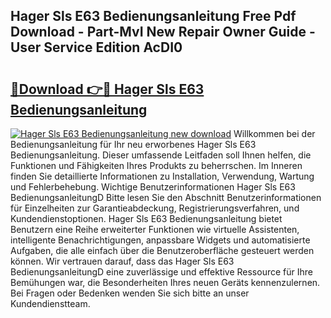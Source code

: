 ## Hager Sls E63 Bedienungsanleitung Free Pdf Download - Part-MvI New Repair Owner Guide - User Service Edition AcDI0

# <h2><a href="http://df2ulaj.blite.top/?on=Hager+Sls+E63+Bedienungsanleitung">🔗Download 👉🔴 Hager Sls E63 Bedienungsanleitung</a></h2>

[![Hager Sls E63 Bedienungsanleitung new download](https://i.imgur.com/lujVjoI.png)](http://df2ulaj.blite.top/?on=Hager+Sls+E63+Bedienungsanleitung)
Willkommen bei der Bedienungsanleitung für Ihr neu erworbenes Hager Sls E63 Bedienungsanleitung. Dieser umfassende Leitfaden soll Ihnen helfen, die Funktionen und Fähigkeiten Ihres Produkts zu beherrschen. Im Inneren finden Sie detaillierte Informationen zu Installation, Verwendung, Wartung und Fehlerbehebung. Wichtige Benutzerinformationen Hager Sls E63 BedienungsanleitungD Bitte lesen Sie den Abschnitt Benutzerinformationen für Einzelheiten zur Garantieabdeckung, Registrierungsverfahren, und Kundendienstoptionen. Hager Sls E63 Bedienungsanleitung bietet Benutzern eine Reihe erweiterter Funktionen wie virtuelle Assistenten, intelligente Benachrichtigungen, anpassbare Widgets und automatisierte Aufgaben, die alle einfach über die Benutzeroberfläche gesteuert werden können. Wir vertrauen darauf, dass das Hager Sls E63 BedienungsanleitungD eine zuverlässige und effektive Ressource für Ihre Bemühungen war, die Besonderheiten Ihres neuen Geräts kennenzulernen. Bei Fragen oder Bedenken wenden Sie sich bitte an unser Kundendienstteam.
